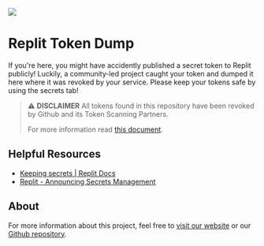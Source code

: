 ![](https://edge.furret.codes/f/replit-token-scanner.png)

# Replit Token Dump

If you're here, you might have accidently published a secret token to Replit publicly! Luckily, a
community-led project caught your token and dumped it here where it was revoked by your service.
Please keep your tokens safe by using the secrets tab!

> :warning: **DISCLAIMER** All tokens found in this repository have been revoked by Github and its
> Token Scanning Partners.
> 
> For more information read
> [this document](https://docs.github.com/en/code-security/secret-scanning/about-secret-scanning).

## Helpful Resources

- [Keeping secrets | Replit Docs](https://docs.replit.com/tutorials/storing-secrets-and-history)
- [Replit - Announcing Secrets Management](https://blog.replit.com/secrets)

## About

For more information about this project, feel free to [visit our website](https://replit-token-scanner.furret.codes)
or our [Github repository](https://github.com/rayhanadev/Replit-Token-Scanner).
